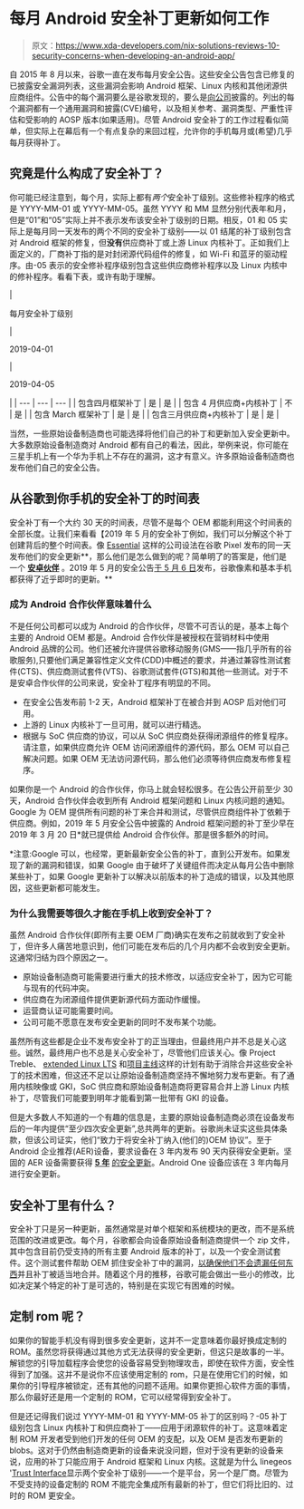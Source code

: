 # 每月 Android 安全补丁更新如何工作

> 原文：<https://www.xda-developers.com/nix-solutions-reviews-10-security-concerns-when-developing-an-android-app/>

自 2015 年 8 月以来，谷歌一直在发布每月安全公告。这些安全公告包含已修复的已披露安全漏洞列表，这些漏洞会影响 Android 框架、Linux 内核和其他闭源供应商组件。公告中的每个漏洞要么是谷歌发现的，要么是[向公司](https://g.co/AndroidSecurityReport)披露的。列出的每个漏洞都有一个通用漏洞和披露(CVE)编号，以及相关参考、漏洞类型、严重性评估和受影响的 AOSP 版本(如果适用)。尽管 Android 安全补丁的工作过程看似简单，但实际上在幕后有一个有点复杂的来回过程，允许你的手机每月或(希望)几乎每月获得补丁。

## 究竟是什么构成了安全补丁？

你可能已经注意到，每个月，实际上都有*两个*安全补丁级别。这些修补程序的格式是 YYYY-MM-01 或 YYYY-MM-05。虽然 YYYY 和 MM 显然分别代表年和月，但是“01”和“05”实际上并不表示发布该安全补丁级别的日期。相反，01 和 05 实际上是每月同一天发布的两个不同的安全补丁级别——以 01 结尾的补丁级别包含对 Android 框架的修复，但**没有**供应商补丁或上游 Linux 内核补丁。正如我们上面定义的，厂商补丁指的是对封闭源代码组件的修复，如 Wi-Fi 和蓝牙的驱动程序。由-05 表示的安全修补程序级别包含这些供应商修补程序以及 Linux 内核中的修补程序。看看下表，或许有助于理解。

| 

每月安全补丁级别

 | 

2019-04-01

 | 

2019-04-05

 |
| --- | --- | --- |
| 包含四月框架补丁 | 是 | 是 |
| 包含 4 月供应商+内核补丁 | 不 | 是 |
| 包含 March 框架补丁 | 是 | 是 |
| 包含三月供应商+内核补丁 | 是 | 是 |

当然，一些原始设备制造商也可能选择将他们自己的补丁和更新加入安全更新中。大多数原始设备制造商对 Android 都有自己的看法，因此，举例来说，你可能在三星手机上有一个华为手机上不存在的漏洞，这才有意义。许多原始设备制造商也发布他们自己的安全公告。

## 从谷歌到你手机的安全补丁的时间表

安全补丁有一个大约 30 天的时间表，尽管不是每个 OEM 都能利用这个时间表的全部长度。让我们来看看【2019 年 5 月的安全补丁例如，我们可以分解这个补丁创建背后的整个时间表。像 [Essential](https://www.xda-developers.com/essential-shut-down-no-more-updates/) 这样的公司设法在谷歌 Pixel 发布的同一天发布他们的安全更新**，那么他们是怎么做到的呢？简单明了的答案是，他们是一个 [**安卓伙伴**](https://www.android.com/certified/partners/) 。2019 年 5 月的安全公告[于 5 月 6 日](https://www.xda-developers.com/may-2019-google-android-security-updates/)发布，谷歌像素和基本手机都获得了近乎即时的更新。**

### 成为 Android 合作伙伴意味着什么

不是任何公司都可以成为 Android 的合作伙伴，尽管不可否认的是，基本上每个主要的 Android OEM 都是。Android 合作伙伴是被授权在营销材料中使用 Android 品牌的公司。他们还被允许提供谷歌移动服务(GMS——指几乎所有的谷歌服务),只要他们满足兼容性定义文件(CDD)中概述的要求，并通过兼容性测试套件(CTS)、供应商测试套件(VTS)、谷歌测试套件(GTS)和其他一些测试。对于不是安卓合作伙伴的公司来说，安全补丁程序有明显的不同。

*   在安全公告发布前 1-2 天，Android 框架补丁在被合并到 AOSP 后对他们可用。
*   上游的 Linux 内核补丁一旦可用，就可以进行精选。
*   根据与 SoC 供应商的协议，可以从 SoC 供应商处获得闭源组件的修复程序。请注意，如果供应商允许 OEM 访问闭源组件的源代码，那么 OEM 可以自己解决问题。如果 OEM 无法访问源代码，那么他们必须等待供应商发布修复程序。

如果你是一个 Android 的合作伙伴，你马上就会轻松很多。在公告公开前至少 30 天，Android 合作伙伴会收到所有 Android 框架问题和 Linux 内核问题的通知。Google 为 OEM 提供所有问题的补丁来合并和测试，尽管供应商组件补丁依赖于供应商。例如，2019 年 5 月安全公告中披露的 Android 框架问题的补丁至少早在 2019 年 3 月 20 日*就已提供给 Android 合作伙伴。那是很多额外的时间。

*注意:Google 可以，也经常，更新最新安全公告的补丁，直到公开发布。如果发现了新的漏洞和错误，如果 Google 由于破坏了关键组件而决定从每月公告中删除某些补丁，如果 Google 更新补丁以解决以前版本的补丁造成的错误，以及其他原因，这些更新都可能发生。

### 为什么我需要等很久才能在手机上收到安全补丁？

虽然 Android 合作伙伴(即所有主要 OEM 厂商)确实在发布之前就收到了安全补丁，但许多人痛苦地意识到，他们可能在发布后的几个月内都不会收到安全更新。这通常归结为四个原因之一。

*   原始设备制造商可能需要进行重大的技术修改，以适应安全补丁，因为它可能与现有的代码冲突。
*   供应商在为闭源组件提供更新源代码方面动作缓慢。
*   运营商认证可能需要时间。
*   公司可能不愿意在发布安全更新的同时不发布某个功能。

虽然所有这些都是企业不发布安全补丁的正当理由，但最终用户并不总是关心这些。诚然，最终用户也不总是关心安全补丁，尽管他们应该关心。像 Project Treble、 [extended Linux LTS](https://www.xda-developers.com/linux-kernel-long-term-support-google/) 和[项目主线](https://www.xda-developers.com/android-q-project-mainline-security/)这样的计划有助于消除合并这些安全补丁的技术困难，但这还不足以让原始设备制造商坚持不懈地努力发布更新。有了通用内核映像或 GKI，SoC 供应商和原始设备制造商将更容易合并上游 Linux 内核补丁，尽管我们可能要到明年才能看到第一批带有 GKI 的设备。

但是大多数人不知道的一个有趣的信息是，主要的原始设备制造商必须在设备发布后的一年内提供“至少四次安全更新”,总共两年的更新。谷歌尚未证实这些具体条款，但该公司证实，他们“致力于将安全补丁纳入(他们的)OEM 协议”。至于 Android 企业推荐(AER)设备，要求设备在 3 年内发布 90 天内获得安全更新。坚固的 AER 设备需要获得 [**5 年**](https://www.xda-developers.com/rugged-devices-android-enterprise-recommended-5-years-security-updates/) [的安全更新](https://www.xda-developers.com/rugged-devices-android-enterprise-recommended-5-years-security-updates/)。Android One 设备应该在 3 年内每月进行安全更新。

## 安全补丁里有什么？

安全补丁只是另一种更新，虽然通常是对单个框架和系统模块的更改，而不是系统范围的改进或更改。每个月，谷歌都会向设备原始设备制造商提供一个 zip 文件，其中包含目前仍受支持的所有主要 Android 版本的补丁，以及一个安全测试套件。这个测试套件帮助 OEM 抓住安全补丁中的漏洞，[以确保他们不会遗漏任何东西](https://www.xda-developers.com/android-oem-lying-security-patches/)并且补丁被适当地合并。随着这个月的推移，谷歌可能会做出一些小的修改，比如决定某个特定的补丁是可选的，特别是在实现它有困难的时候。

## 定制 rom 呢？

如果你的智能手机没有得到很多安全更新，这并不一定意味着你最好换成定制的 ROM。虽然您将获得通过其他方式无法获得的安全更新，但这只是故事的一半。解锁您的引导加载程序会使您的设备容易受到物理攻击，即使在软件方面，安全性得到了加强。这并不是说你不应该使用定制的 rom，只是在使用它们的时候，如果你的引导程序被锁定，还有其他的问题不适用。如果你更担心软件方面的事情，那么你最好还是用一个定制的 ROM，它可以经常得到安全补丁。

但是还记得我们说过 YYYY-MM-01 和 YYYY-MM-05 补丁的区别吗？-05 补丁级别包含 Linux 内核补丁和供应商补丁——应用于闭源软件的补丁。这意味着定制 ROM 开发者受到他们开发的任何 OEM 的支配，以及 OEM 是否发布更新的 blobs。这对于仍然由制造商更新的设备来说没问题，但对于没有更新的设备来说，应用的补丁只能应用于 Android 框架和 Linux 内核。这就是为什么 linegeos '[Trust Interface](https://www.xda-developers.com/lineageos-trust-centralized-interface-security-privacy/)显示两个安全补丁级别——一个是平台，另一个是厂商。尽管为不受支持的设备定制的 ROM 不能完全集成所有最新的补丁，但它们将比旧的、过时的 ROM 更安全。